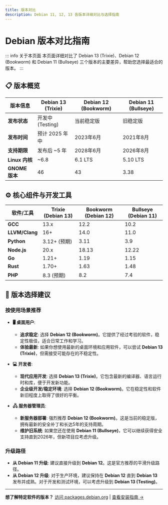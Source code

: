```yaml
---
title: 版本对比
description: Debian 11, 12, 13 各版本详细对比与选择指南
---
```


# Debian 版本对比指南

::: info 关于本页面
本页面详细对比了 Debian 13 (Trixie)、Debian 12 (Bookworm) 和 Debian 11 (Bullseye) 三个版本的主要差异，帮助您选择最适合的版本。
:::

## 📋 版本概览

| 版本信息 | Debian 13 (Trixie) | Debian 12 (Bookworm) | Debian 11 (Bullseye) |
|---|---|---|---|
| **发布状态** | 开发中 (Testing) | 当前稳定版 | 旧稳定版 |
| **发布时间** | 预计 2025 年中 | 2023年6月 | 2021年8月 |
| **支持期限** | 发布后 ~5 年 | 2028年6月 | 2026年8月 |
| **Linux 内核** | ~6.8 | 6.1 LTS | 5.10 LTS |
| **GNOME 版本**| 46 | 43 | 3.38 |

## ⚙️ 核心组件与开发工具

| 软件/工具 | Trixie (Debian 13) | Bookworm (Debian 12) | Bullseye (Debian 11) |
|---|---|---|---|
| **GCC** | 13.x | 12.2 | 10.2 |
| **LLVM/Clang** | 16+ | 14.0 | 11.0 |
| **Python** | 3.12+ (预期) | 3.11 | 3.9 |
| **Node.js** | 20.x | 18.13 | 12.22 |
| **Go** | 1.21+ | 1.19 | 1.15 |
| **Rust** | 1.70+ | 1.63 | 1.48 |
| **PHP** | 8.3 (预期) | 8.2 | 7.4 |

## 🎯 版本选择建议

### 按使用场景推荐

- **🖥️ 桌面用户**:
  - **追求稳定**: 选择 **Debian 12 (Bookworm)**。它提供了经过考验的软件，稳定性极佳，适合日常工作和学习。
  - **体验最新**: 如果你想使用最新的桌面环境和应用软件，可以尝试 **Debian 13 (Trixie)**，但需接受可能存在的不稳定性。

- **💻 开发者**:
  - **现代应用开发**: 选择 **Debian 13 (Trixie)**。它包含最新的编译器、语言运行时和库，便于开发新功能。
  - **企业级开发/稳定环境**: 选择 **Debian 12 (Bookworm)**。它在稳定性和软件新旧程度上取得了很好的平衡。

- **🖧 服务器管理员**:
  - **新服务器部署**: 强烈推荐 **Debian 12 (Bookworm)**。这是当前的稳定版，拥有最新的安全补丁和长达5年的支持周期。
  - **维护旧系统**: 如果您还在使用 **Debian 11 (Bullseye)**，它可以继续获得安全支持直到2026年，但新项目应考虑升级。

### 升级路径

- **从 Debian 11 升级**: 建议直接升级到 **Debian 12**。这是官方推荐的平滑升级路径。
- **从 Debian 12 升级**: 对于生产环境，建议保持在 **Debian 12** 直到 **Debian 13** 发布并成熟。对于开发和测试环境，可以考虑升级到 **Debian 13 (Testing)**。

---

**想了解特定软件的版本？** [访问 packages.debian.org](https://packages.debian.org/) | [查看安装指南 →](/basics/installation) 